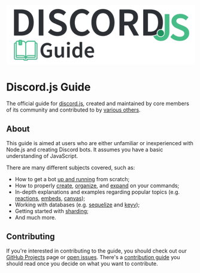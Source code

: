 <div align="center">
	<img src="guide/images/branding/banner-alt-transparent.png" title="Discord.js Guide" alt="Discord.js Guide" />
</div>

# Discord.js Guide

The official guide for [discord.js](https://github.com/discordjs/discord.js), created and maintained by core members of its community and contributed to by [various others](https://github.com/discordjs/guide/graphs/contributors?type=a).

## About

This guide is aimed at users who are either unfamiliar or inexperienced with Node.js and creating Discord bots. It assumes you have a basic understanding of JavaScript.

There are many different subjects covered, such as:

- How to get a bot [up and running](https://discordjs.guide/preparations/) from scratch;
- How to properly [create](https://discordjs.guide/creating-your-bot/), [organize](https://discordjs.guide/command-handling/), and [expand](https://discordjs.guide/command-handling/adding-features) on your commands;
- In-depth explanations and examples regarding popular topics (e.g. [reactions](https://discordjs.guide/popular-topics/reactions), [embeds](https://discordjs.guide/popular-topics/embeds), [canvas](https://discordjs.guide/popular-topics/canvas));
- Working with databases (e.g. [sequelize](https://discordjs.guide/sequelize/) and [keyv](https://discordjs.guide/keyv/));
- Getting started with [sharding](https://discordjs.guide/sharding/);
- And much more.

## Contributing

If you're interested in contributing to the guide, you should check out our [GitHub Projects](https://github.com/discordjs/guide/projects) page or [open issues](https://github.com/discordjs/guide/issues). There's a [contribution guide](https://github.com/discordjs/guide/blob/master/CONTRIBUTING.md) you should read once you decide on what you want to contribute.
